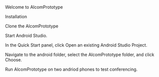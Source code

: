 Welcome to AlcomPrototype

Installation

Clone the AlcomPrototype

Start Android Studio.

In the Quick Start panel, click Open an existing Android Studio Project.

Navigate to the android folder, select the AlcomPrototype folder, and click Choose.

Run AlcomPrototype on two andriod phones to test conferencing.
